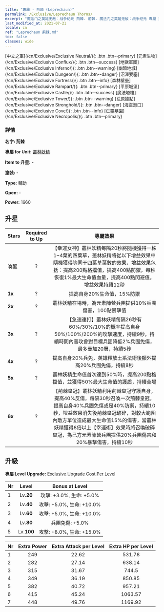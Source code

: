 ```yaml
---
title: "專屬 - 荊棘 (Leprechaun)"
permalink: /Exclusive/Leprechaun Thorns/
excerpt: "魔法门之英雄无敌：战争纪元 荊棘. 荊棘. 魔法门之英雄无敌：战争纪元 專屬 荊棘. 叢林妖精 專屬."
last_modified_at: 2021-07-21
locale: cn
ref: "Leprechaun 荊棘.md"
toc: false
classes: wide
---
```

 [中立之軍](/cn/Exclusive/Exclusive Neutral/){: .btn .btn--primary} [元素生物](/cn/Exclusive/Exclusive Conflux/){: .btn .btn--success} [地獄軍團](/cn/Exclusive/Exclusive Inferno/){: .btn .btn--warning} [幽暗地城](/cn/Exclusive/Exclusive Dungeon/){: .btn .btn--danger} [沼澤要塞](/cn/Exclusive/Exclusive Fortress/){: .btn .btn--info} [森林壁壘](/cn/Exclusive/Exclusive Rampart/){: .btn .btn--primary} [平原城堡](/cn/Exclusive/Exclusive Castle/){: .btn .btn--success} [魔法塔樓](/cn/Exclusive/Exclusive Tower/){: .btn .btn--warning} [荒原據點](/cn/Exclusive/Exclusive Stronghold/){: .btn .btn--danger} [海盜港口](/cn/Exclusive/Exclusive Cove/){: .btn .btn--info} [亡靈墓園](/cn/Exclusive/Exclusive Necropolis/){: .btn .btn--primary} 

### 詳情
 **名字: 荊棘** 

 **專屬 for Unit:** [叢林妖精](/cn/units/Leprechaun/) 

 **Item to 升星:** -

 **塗裝:** -

 **Type:** 輔助

 **Open:** -

 **Power:** 1660

## 升星

  |     Stars    |  Required to Up | 專屬效果 |
  |:-------------|:---------------:|:---------------:|
  |  喚醒  | ? | 【幸運女神】叢林妖精每隔20秒將隨機獲得一株1~4葉的四葉草，叢林妖精將從以下增益效果中隨機獲得等同于四葉草葉數的效果，增益效果包括：提高200點格擋值，提高400點防禦，每秒恢復1%最大生命值血量，提高400點閃避值，增益效果持續12秒 |
  | **1x** <i class="fas fa-star"/> | ? | 提高自身20%生命值，15%防禦 |
  | **2x** <i class="fas fa-star"/> | ? | 叢林妖精在場時，為元素陣營兵團提供10%兵團傷害，100點暴擊值 |
  | **3x** <i class="fas fa-star"/> | ? | 【急速連打】叢林妖精每隔26秒有60%/30%/10%的概率提高自身50%/100%/200%的攻擊速度，持續9秒，持續時間內普攻會對目標兵團降低2%兵團免傷，最多疊加20層，持續5秒 |
  | **4x** <i class="fas fa-star"/> | ? | 提高自身20%兵免，英雄釋放土系法術後額外提高20%兵團免傷，持續8秒 |
  | **5x** <i class="fas fa-star"/> | ? | 叢林妖精生命值首次達到50%時，提高200點格擋值，並獲得50%最大生命值的護盾，持續全場 |
  | **6x** <i class="fas fa-star"/> | ? | 【荊棘皇冠】叢林妖精利用荊棘皇冠守護自身，提高40%反傷，每隔30秒召喚一次荊棘皇冠，提高自身40%兵團免傷或是40%防禦，持續10秒，增益效果消失後荊棘皇冠破碎，對較大範圍內敵方單位造成最大生命值15%的傷害，當叢林妖精獲得8倍以上【幸運術】效果時將召喚破碎皇冠，為己方元素陣營兵團提供20%兵團傷害和20%暴擊傷害，持續10秒 |


## 升級
 **專屬 Level Upgrade:** [Exclusive Upgrade Cost Per Level](/Exclusive/ExclusiveUpgradeCostPerLevel/)

  |  Nr  |   Level  | Bonus at Level |
  |:-----|:--------:|:--------------:|
  | 1 | Lv.**20** | 攻擊: +3.0%, 生命: +5.0% |
  | 2 | Lv.**40** | 攻擊: +5.0%, 生命: +10.0% |
  | 3 | Lv.**60** | 攻擊: +5.0%, 生命: +10.0% |
  | 4 | Lv.**80** | 兵團免傷: +5.0% |
  | 5 | Lv.**100** | 攻擊: +8.0%, 生命: +15.0% |


  |  Nr  |  Extra Power | Extra Attack per Level | Extra HP per Level |
  |:-----|:--------:|:--------:|:--------:|
  | 1 | 249 | 22.62 | 531.78 |
  | 2 | 282 | 27.14 | 638.14 |
  | 3 | 315 | 31.67 | 744.5 |
  | 4 | 349 | 36.19 | 850.85 |
  | 5 | 382 | 40.72 | 957.21 |
  | 6 | 415 | 45.24 | 1063.57 |
  | 7 | 448 | 49.76 | 1169.92 |


